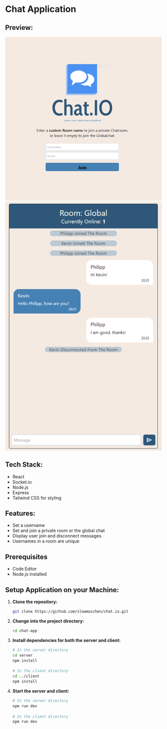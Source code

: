 # Chat Application

## Preview:
![Frontpage](https://github.com/SlowMoschen/Chat.IO/blob/main/images/frontpage.PNG)
![Chatpage](https://github.com/SlowMoschen/Chat.IO/blob/main/images/chat.PNG)

## Tech Stack:

- React
- Socket.io
- Node.js
- Express
- Tailwind CSS for styling

## Features:

- Set a username
- Set and join a private room or the global chat
- Display user join and disconnect messages
- Usernames in a room are unique

## Prerequisites
- Code Editor
- Node.js installed

## Setup Application on your Machine:

1. **Clone the repository:**

    ```bash
    git clone https://github.com/slowmoschen/chat.io.git
    ```

2. **Change into the project directory:**

    ```bash
    cd chat-app
    ```

3. **Install dependencies for both the server and client:**

    ```bash
    # In the server directory
    cd server
    npm install

    # In the client directory
    cd ../client
    npm install
    ```

4. **Start the server and client:**

    ```bash
    # In the server directory
    npm run dev

    # In the client directory
    npm run dev
    ```
